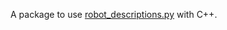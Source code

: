 A package to use [robot_descriptions.py](https://github.com/stephane-caron/robot_descriptions.py) with C++.